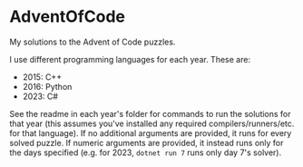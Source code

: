 # AdventOfCode
My solutions to the Advent of Code puzzles.

I use different programming languages for each year. These are:
* 2015: C++
* 2016: Python
* 2023: C#

See the readme in each year's folder for commands to run the solutions for that year (this assumes
you've installed any required compilers/runners/etc. for that language). If no additional arguments
are provided, it runs for every solved puzzle. If numeric arguments are provided, it instead runs
only for the days specified (e.g. for 2023, `dotnet run 7` runs only day 7's solver).